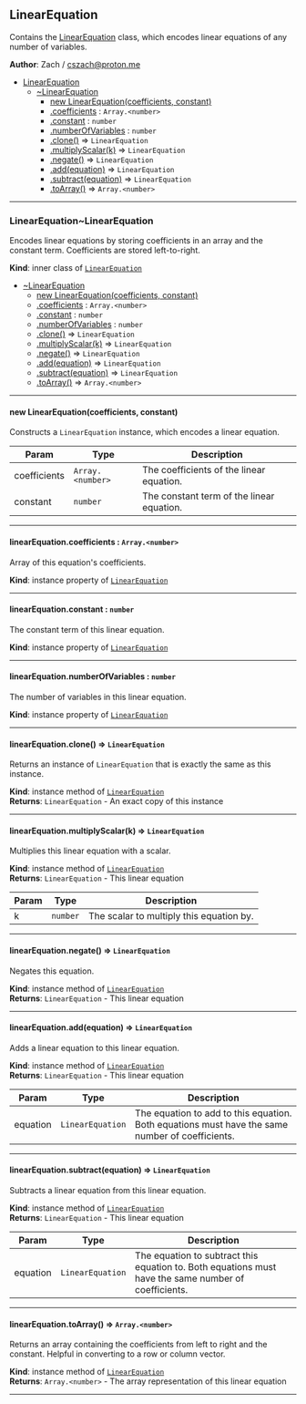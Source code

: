 <a name="module_LinearEquation"></a>

## LinearEquation
Contains the [LinearEquation](#module_LinearEquation..LinearEquation) class, which encodes
linear equations of any number of variables.

**Author**: Zach / <cszach@proton.me>  

* [LinearEquation](#module_LinearEquation)
    * [~LinearEquation](#module_LinearEquation..LinearEquation)
        * [new LinearEquation(coefficients, constant)](#new_module_LinearEquation..LinearEquation_new)
        * [.coefficients](#module_LinearEquation..LinearEquation+coefficients) : <code>Array.&lt;number&gt;</code>
        * [.constant](#module_LinearEquation..LinearEquation+constant) : <code>number</code>
        * [.numberOfVariables](#module_LinearEquation..LinearEquation+numberOfVariables) : <code>number</code>
        * [.clone()](#module_LinearEquation..LinearEquation+clone) ⇒ <code>LinearEquation</code>
        * [.multiplyScalar(k)](#module_LinearEquation..LinearEquation+multiplyScalar) ⇒ <code>LinearEquation</code>
        * [.negate()](#module_LinearEquation..LinearEquation+negate) ⇒ <code>LinearEquation</code>
        * [.add(equation)](#module_LinearEquation..LinearEquation+add) ⇒ <code>LinearEquation</code>
        * [.subtract(equation)](#module_LinearEquation..LinearEquation+subtract) ⇒ <code>LinearEquation</code>
        * [.toArray()](#module_LinearEquation..LinearEquation+toArray) ⇒ <code>Array.&lt;number&gt;</code>


* * *

<a name="module_LinearEquation..LinearEquation"></a>

### LinearEquation~LinearEquation
Encodes linear equations by storing coefficients in an array and the constant
term. Coefficients are stored left-to-right.

**Kind**: inner class of [<code>LinearEquation</code>](#module_LinearEquation)  

* [~LinearEquation](#module_LinearEquation..LinearEquation)
    * [new LinearEquation(coefficients, constant)](#new_module_LinearEquation..LinearEquation_new)
    * [.coefficients](#module_LinearEquation..LinearEquation+coefficients) : <code>Array.&lt;number&gt;</code>
    * [.constant](#module_LinearEquation..LinearEquation+constant) : <code>number</code>
    * [.numberOfVariables](#module_LinearEquation..LinearEquation+numberOfVariables) : <code>number</code>
    * [.clone()](#module_LinearEquation..LinearEquation+clone) ⇒ <code>LinearEquation</code>
    * [.multiplyScalar(k)](#module_LinearEquation..LinearEquation+multiplyScalar) ⇒ <code>LinearEquation</code>
    * [.negate()](#module_LinearEquation..LinearEquation+negate) ⇒ <code>LinearEquation</code>
    * [.add(equation)](#module_LinearEquation..LinearEquation+add) ⇒ <code>LinearEquation</code>
    * [.subtract(equation)](#module_LinearEquation..LinearEquation+subtract) ⇒ <code>LinearEquation</code>
    * [.toArray()](#module_LinearEquation..LinearEquation+toArray) ⇒ <code>Array.&lt;number&gt;</code>


* * *

<a name="new_module_LinearEquation..LinearEquation_new"></a>

#### new LinearEquation(coefficients, constant)
Constructs a `LinearEquation` instance, which encodes a linear equation.


| Param | Type | Description |
| --- | --- | --- |
| coefficients | <code>Array.&lt;number&gt;</code> | The coefficients of the linear equation. |
| constant | <code>number</code> | The constant term of the linear equation. |


* * *

<a name="module_LinearEquation..LinearEquation+coefficients"></a>

#### linearEquation.coefficients : <code>Array.&lt;number&gt;</code>
Array of this equation's coefficients.

**Kind**: instance property of [<code>LinearEquation</code>](#module_LinearEquation..LinearEquation)  

* * *

<a name="module_LinearEquation..LinearEquation+constant"></a>

#### linearEquation.constant : <code>number</code>
The constant term of this linear equation.

**Kind**: instance property of [<code>LinearEquation</code>](#module_LinearEquation..LinearEquation)  

* * *

<a name="module_LinearEquation..LinearEquation+numberOfVariables"></a>

#### linearEquation.numberOfVariables : <code>number</code>
The number of variables in this linear equation.

**Kind**: instance property of [<code>LinearEquation</code>](#module_LinearEquation..LinearEquation)  

* * *

<a name="module_LinearEquation..LinearEquation+clone"></a>

#### linearEquation.clone() ⇒ <code>LinearEquation</code>
Returns an instance of `LinearEquation` that is exactly the same as this
instance.

**Kind**: instance method of [<code>LinearEquation</code>](#module_LinearEquation..LinearEquation)  
**Returns**: <code>LinearEquation</code> - An exact copy of this instance  

* * *

<a name="module_LinearEquation..LinearEquation+multiplyScalar"></a>

#### linearEquation.multiplyScalar(k) ⇒ <code>LinearEquation</code>
Multiplies this linear equation with a scalar.

**Kind**: instance method of [<code>LinearEquation</code>](#module_LinearEquation..LinearEquation)  
**Returns**: <code>LinearEquation</code> - This linear equation  

| Param | Type | Description |
| --- | --- | --- |
| k | <code>number</code> | The scalar to multiply this equation by. |


* * *

<a name="module_LinearEquation..LinearEquation+negate"></a>

#### linearEquation.negate() ⇒ <code>LinearEquation</code>
Negates this equation.

**Kind**: instance method of [<code>LinearEquation</code>](#module_LinearEquation..LinearEquation)  
**Returns**: <code>LinearEquation</code> - This linear equation  

* * *

<a name="module_LinearEquation..LinearEquation+add"></a>

#### linearEquation.add(equation) ⇒ <code>LinearEquation</code>
Adds a linear equation to this linear equation.

**Kind**: instance method of [<code>LinearEquation</code>](#module_LinearEquation..LinearEquation)  
**Returns**: <code>LinearEquation</code> - This linear equation  

| Param | Type | Description |
| --- | --- | --- |
| equation | <code>LinearEquation</code> | The equation to add to this equation. Both equations must have the same number of coefficients. |


* * *

<a name="module_LinearEquation..LinearEquation+subtract"></a>

#### linearEquation.subtract(equation) ⇒ <code>LinearEquation</code>
Subtracts a linear equation from this linear equation.

**Kind**: instance method of [<code>LinearEquation</code>](#module_LinearEquation..LinearEquation)  
**Returns**: <code>LinearEquation</code> - This linear equation  

| Param | Type | Description |
| --- | --- | --- |
| equation | <code>LinearEquation</code> | The equation to subtract this equation to. Both equations must have the same number of coefficients. |


* * *

<a name="module_LinearEquation..LinearEquation+toArray"></a>

#### linearEquation.toArray() ⇒ <code>Array.&lt;number&gt;</code>
Returns an array containing the coefficients from left to right and the
constant. Helpful in converting to a row or column vector.

**Kind**: instance method of [<code>LinearEquation</code>](#module_LinearEquation..LinearEquation)  
**Returns**: <code>Array.&lt;number&gt;</code> - The array representation of this linear equation  

* * *

